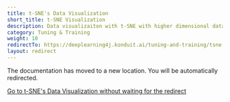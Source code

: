 ```yaml
---
title: t-SNE's Data Visualization
short_title: t-SNE Visualization
description: Data visualizaiton with t-SNE with higher dimensional data.
category: Tuning & Training
weight: 10
redirectTo: https://deeplearning4j.konduit.ai/tuning-and-training/tsne-visualization
layout: redirect
---
```


The documentation has moved to a new location. You will be automatically redirected.
            
[Go to t-SNE's Data Visualization without waiting for the redirect](https://deeplearning4j.konduit.ai/tuning-and-training/tsne-visualization)

        